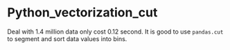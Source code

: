 # Python_vectorization_cut
Deal with 1.4 million data only cost 0.12 second. It is good to use `pandas.cut` to segment and sort data values into bins.
